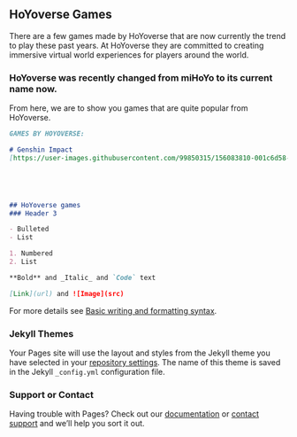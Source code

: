 ## HoYoverse Games 



There are a few games made by HoYoverse that are now currently the trend to play these past years. At HoYoverse they are committed to creating immersive virtual world experiences for players around the world. 

### HoYoverse was recently changed from miHoYo to its current name now.

From here, we are to show you games that are quite popular from HoYoverse.

```markdown
GAMES BY HOYOVERSE:

# Genshin Impact
[https://user-images.githubusercontent.com/99850315/156083810-001c6d58-4864-462e-8542-647ee162d9b6.png]





## HoYoverse games
### Header 3

- Bulleted
- List

1. Numbered
2. List

**Bold** and _Italic_ and `Code` text

[Link](url) and ![Image](src)
```

For more details see [Basic writing and formatting syntax](https://docs.github.com/en/github/writing-on-github/getting-started-with-writing-and-formatting-on-github/basic-writing-and-formatting-syntax).

### Jekyll Themes

Your Pages site will use the layout and styles from the Jekyll theme you have selected in your [repository settings](https://github.com/fr1nce/fr1nce.github.io/settings/pages). The name of this theme is saved in the Jekyll `_config.yml` configuration file.

### Support or Contact

Having trouble with Pages? Check out our [documentation](https://docs.github.com/categories/github-pages-basics/) or [contact support](https://support.github.com/contact) and we’ll help you sort it out.
